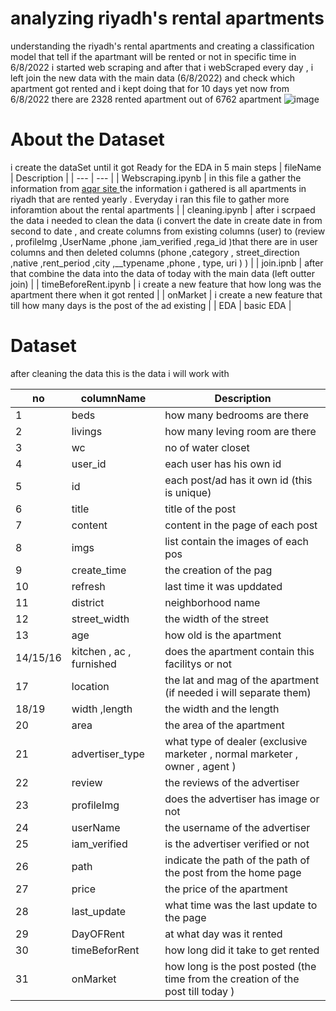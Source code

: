 # analyzing riyadh's rental apartments

understanding the riyadh's rental apartments and creating a classification model that tell if the apartmant will be rented or not in specific time 
in 6/8/2022 i started web scraping and after that i webScraped every day , i left join the new data with the main data (6/8/2022) and check which apartment got rented and i kept doing that for 10 days yet now from 6/8/2022 there are 2328 rented apartment out of 6762 apartment
![image](https://user-images.githubusercontent.com/74616700/185017719-af131382-16ee-45dd-a499-d50b1b305ef8.png)



# About the Dataset

i create the dataSet until it got Ready for the EDA in 5 main steps 
| fileName | Description |
| --- | --- |
| Webscraping.ipynb | in this file a gather the information from  [aqar site ](sa.aqar.fm) the information i gathered is all apartments in riyadh that are rented yearly . Everyday i ran this file to gather more inforamtion about the rental apartments  |
| cleaning.ipynb | after i scrpaed the data i needed to clean the data (i convert the date in create date in from second to date , and create columns from existing columns (user) to (review ,  profileImg ,UserName ,phone ,iam_verified ,rega_id  )that there are in user columns and then deleted columns (phone ,category , street_direction ,native ,rent_period ,city ,__typename ,phone , type, uri   )  ) |
| join.ipnb | after that  combine the data into the data of today with the main data (left outter join)  |
| timeBeforeRent.ipynb | i create a new feature that how long was the apartment there when it got rented    |
| onMarket | i create a new feature that  till how many days is the post of the ad existing  |
| EDA | basic EDA |

# Dataset
after cleaning the data this is the data i will work with 


| no | columnName | Description| 
|----------|---------------------------|----------------------------------------------------------------------------------|
| 1 | beds | how many bedrooms are there | 
| 2 | livings | how many leving room are there | 
| 3 | wc | no of water closet | 
| 4 | user_id | each user has his own id |
| 5 | id | each post/ad has it own id (this is unique) |
| 6 | title | title of the post |
| 7 | content | content in the page of each post | 
| 8 | imgs | list contain the images of each pos |
| 9 | create_time | the creation of the pag |
| 10 | refresh | last time it was upddated |
| 11 | district | neighborhood name |
| 12 | street_width | the width of the street |
| 13 | age | how old is the apartment |
| 14/15/16 | kitchen , ac , furnished | does the apartment contain this facilitys or not | 
| 17 | location | the lat and mag of the apartment (if needed i will separate them) | 
| 18/19 | width ,length | the width and the length | 
| 20 | area | the area of the apartment |
| 21 | advertiser_type | what type of dealer (exclusive marketer , normal marketer , owner , agent ) | 
| 22 | review | the reviews of the advertiser |
| 23 | profileImg | does the advertiser has image or not | 
| 24 | userName | the username of the advertiser | 
| 25 | iam_verified | is the advertiser verified or not |
| 26 | path | indicate the path of the path of the post from the home page | 
| 27 | price | the price of the apartment | 
| 28 | last_update | what time was the last update to the page |
| 29 | DayOFRent | at what day was it rented |
| 30 | timeBeforRent | how long did it take to get rented |
| 31 | onMarket | how long is the post posted (the time from the creation of the post till today ) |


